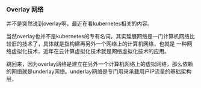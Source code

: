 ### Overlay 网络

并不是突然说到overlay啊，最近在看kubernetes相关的内容。

当然overlay也并不是kubernetes的专有名词，其实延展网络是一门计算机网络比较旧的技术了，具体就是指构建再另外一个网络上的计算机网络，也就是
一种网络虚拟化技术，近年在云计算虚拟化技术就是网络虚拟化技术的应用。

跳回来，因为overlay网络是建立在另外一个计算机网络上的虚拟网络，那么依赖的网络就是underlay网络。underlay网络是专门用来承载用户IP流量的基础架构层，
